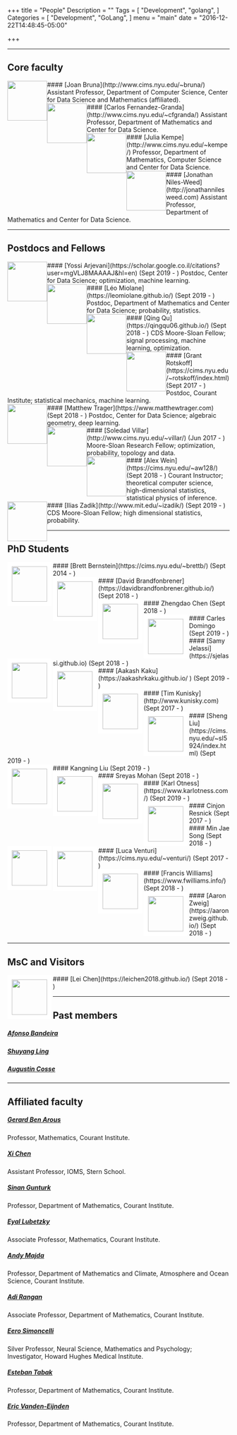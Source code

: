 +++
title = "People"
Description = ""
Tags = [
  "Development",
  "golang",
]
Categories = [
  "Development",
  "GoLang",
]
menu = "main"
date = "2016-12-22T14:48:45-05:00"

+++

---
## Core faculty


<img style="float: left;" src="../img/joan.png" height="90" style="border:4px solid white;">
#### [Joan Bruna](http://www.cims.nyu.edu/~bruna/) 
Assistant Professor, Department of Computer Science, Center for Data Science and Mathematics (affiliated).     
<br/>     
     
<img style="float: left;" src="../img/carlos.jpg" height="90" style="border:4px solid white;"> 
#### [Carlos Fernandez-Granda](http://www.cims.nyu.edu/~cfgranda/)
Assistant Professor, Department of Mathematics and Center for Data Science.    
<br/>
   
<img style="float: left;" src="../img/julia.jpg" height="90" style="border:4px solid white;"> 
#### [Julia Kempe](http://www.cims.nyu.edu/~kempe/)
Professor, Department of Mathematics, Computer Science and Center for Data Science.    
<br/> 
   
<img style="float: left;" src="../img/jon.jpg" height="90" style="border:4px solid white;"> 
#### [Jonathan Niles-Weed](http://jonathannilesweed.com)
Assistant Professor, Department of Mathematics and Center for Data Science.   
<br/> 
   
---
## Postdocs and Fellows


<img style="float: left;" src="../img/yossi.jpg" height="90" style="border:4px solid white;"> 
#### [Yossi Arjevani](https://scholar.google.co.il/citations?user=mgVLJ8MAAAAJ&hl=en) (Sept 2019 - )
Postdoc, Center for Data Science; optimization, machine learning.  
<br/> 
  

<img style="float: left;" src="../img/leo.jpeg" height="90" style="border:4px solid white;"> 
#### [L&#233;o Miolane](https://leomiolane.github.io/) (Sept 2019 - )
Postdoc, Department of Mathematics and Center for Data Science; probability, statistics.  
<br/> 
  

<img style="float: left;" src="../img/qing.jpg" height="90" style="border:4px solid white;"> 
#### [Qing Qu](https://qingqu06.github.io/) (Sept 2018 - )
CDS Moore-Sloan Fellow; signal processing, machine learning, optimization.  
<br/> 
  

<img style="float: left;" src="../img/grant.jpg" height="90" style="border:4px solid white;"> 
#### [Grant Rotskoff](https://cims.nyu.edu/~rotskoff/index.html) (Sept 2017 - )
Postdoc, Courant Institute; statistical mechanics, machine learning.   
<br/> 
  

<img style="float: left;" src="../img/matthew.jpg" height="90" style="border:4px solid white;"> 
#### [Matthew Trager](https://www.matthewtrager.com) (Sept 2018 - )
Postdoc, Center for Data Science; algebraic geometry, deep learning.   
<br/> 
  

<img style="float: left;" src="../img/soledad.png" height="90" style="border:4px solid white;"> 
#### [Soledad Villar](http://www.cims.nyu.edu/~villar/) (Jun 2017 - )
Moore-Sloan Research Fellow; optimization, probability, topology and data.  
<br/> 
  

<img style="float: left;" src="../img/alex.jpg" height="90" style="border:4px solid white;"> 
#### [Alex Wein](https://cims.nyu.edu/~aw128/) (Sept 2018 - )
Courant Instructor; theoretical computer science, high-dimensional statistics, statistical physics of inference.  
<br/> 
  

<img style="float: left;" src="../img/ilias.jpg" height="90" style="border:4px solid white;"> 
#### [Ilias Zadik](http://www.mit.edu/~izadik/) (Sept 2019 - )
CDS Moore-Sloan Fellow; high dimensional statistics, probability.  
<br/> 
  

---
## PhD Students

<img align="left" src="../img/brett.jpg" height="80" style="border:10px solid white;"> 
#### [Brett Bernstein](https://cims.nyu.edu/~brettb/) (Sept 2014 - )  
<br/> 

<img align="left" src="../img/david.jpg" height="80" style="border:10px solid white;"> 
#### [David Brandfonbrener](https://davidbrandfonbrener.github.io/) (Sept 2018 - )  
<br/>

<img align="left" src="../img/zhengdao.jpg" height="80" style="border:10px solid white;"> 
#### Zhengdao Chen (Sept 2018 - )  
<br/>


<img align="left" src="../img/carles.jpg" height="80" style="border:10px solid white;"> 
#### Carles Domingo (Sept 2019 - )  
<br/>


<img align="left" src="../img/samy.jpg" height="80" style="border:10px solid white;"> 
#### [Samy Jelassi](https://sjelassi.github.io) (Sept 2018 - )  
<br/>


<img align="left" src="../img/aakash.jpg" height="80" style="border:10px solid white;"> 
#### [Aakash Kaku](https://aakashrkaku.github.io/ ) (Sept 2019 - )  
<br/>


<img align="left" src="../img/tim.jpg" height="80" style="border:10px solid white;"> 
#### [Tim Kunisky](http://www.kunisky.com) (Sept 2017 - )  
<br/>


<img align="left" src="../img/sheng.jpg" height="80" style="border:10px solid white;"> 
#### [Sheng Liu](https://cims.nyu.edu/~sl5924/index.html) (Sept 2019 - )  
<br/>


<img align="left" src="../img/kangning.jpg" height="80" style="border:10px solid white;"> 
#### Kangning Liu (Sept 2019 - )  
<br/>


<img align="left" src="../img/sreyas.jpg" height="80" style="border:10px solid white;"> 
#### Sreyas Mohan (Sept 2018 - )  
<br/>


<img align="left" src="../img/karl.jpg" height="80" style="border:10px solid white;"> 
#### [Karl Otness](https://www.karlotness.com/) (Sept 2019 - )  
<br/>


<img align="left" src="../img/cinjon.jpg" height="80" style="border:10px solid white;"> 
#### Cinjon Resnick (Sept 2017 - )  
<br/>


<img align="left" src="../img/minjae.jpg" height="80" style="border:10px solid white;"> 
#### Min Jae Song (Sept 2018 - )  
<br/>


<img align="left" src="../img/luca.jpg" height="80" style="border:10px solid white;"> 
#### [Luca Venturi](https://cims.nyu.edu/~venturi/) (Sept 2017 - )  
<br/>


<img align="left" src="../img/francis.jpg" height="80" style="border:10px solid white;"> 
#### [Francis Williams](https://www.fwilliams.info/) (Sept 2018 - )  
<br/>


<img align="left" src="../img/aaron.jpg" height="80" style="border:10px solid white;"> 
#### [Aaron Zweig](https://aaronzweig.github.io/) (Sept 2018 - )  
<br/>


---
## MsC and Visitors

<img align="left" src="../img/lei.jpg" height="80" style="border:10px solid white;"> 
#### [Lei Chen](https://leichen2018.github.io/) (Sept 2018 - )  
<br/>


---
## Past members

##### [Afonso Bandeira](https://people.math.ethz.ch/~abandeira/)

##### [Shuyang Ling](https://shanghai.nyu.edu/academics/faculty/directory/shuyang-ling)

##### [Augustin Cosse](http://www.augustincosse.com/)


---
## Affiliated faculty

##### [Gerard Ben Arous](http://www.cims.nyu.edu/~benarous/)
Professor, Mathematics, Courant Institute.

##### [Xi Chen](http://people.stern.nyu.edu/xchen3/)
Assistant Professor, IOMS, Stern School.

##### [Sinan Gunturk](https://www.cims.nyu.edu/~gunturk/)
Professor, Department of Mathematics, Courant Institute.

##### [Eyal Lubetzky](http://cims.nyu.edu/~eyal/)
Associate Professor, Mathematics, Courant Institute.

##### [Andy Majda](http://www.math.nyu.edu/faculty/majda/)
Professor, Department of Mathematics and Climate, Atmosphere and Ocean Science, Courant Institute.

##### [Adi Rangan](http://www.cims.nyu.edu/~rangan/)
Associate Professor, Department of Mathematics, Courant Institute.

##### [Eero Simoncelli](http://www.cns.nyu.edu/~eero/)
Silver Professor, Neural Science, Mathematics and Psychology;  
Investigator, Howard Hughes Medical Institute.  

##### [Esteban Tabak](http://www.math.nyu.edu/faculty/tabak/)
Professor, Department of Mathematics, Courant Institute. 

##### [Eric Vanden-Eijnden](http://www.cims.nyu.edu/~eve2/)
Professor, Department of Mathematics, Courant Institute.


